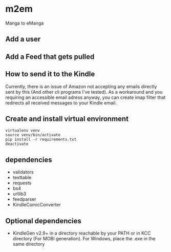 # m2em
Manga to eManga

## Add a user


## Add a Feed that gets pulled


## How to send it to the Kindle
Currently, there is an issue of Amazon not accepting any emails directly sent by this (And other cli programs I've tested).
As a workaround and you requiring an accessible email adress anyway, you can create imap filter that redirects all
received messages to your Kindle email.


## Create and install virtual environment
```x-sh
virtualenv venv
source venv/bin/activate
pip install -r requirements.txt
deactivate
```

## dependencies
* validators
* texttable
* requests
* bs4
* urllib3
* feedparser
* KindleComicConverter


## Optional dependencies
* KindleGen v2.9+ in a directory reachable by your PATH or in KCC directory (For MOBI generation). For Windows, place the .exe in the same directory